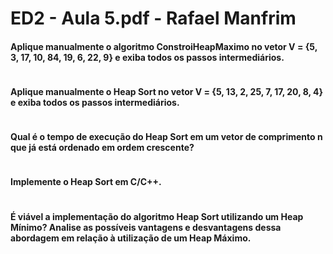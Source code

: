 # ED2 - Aula 5.pdf - Rafael Manfrim

#### Aplique manualmente o algoritmo ConstroiHeapMaximo no vetor V = {5, 3, 17, 10, 84, 19, 6, 22, 9} e exiba todos os passos intermediários.

```

```

#### Aplique manualmente o Heap Sort no vetor V = {5, 13, 2, 25, 7, 17, 20, 8, 4} e exiba todos os passos intermediários.

```

```

#### Qual é o tempo de execução do Heap Sort em um vetor de comprimento n que já está ordenado em ordem crescente?

```

```

#### Implemente o Heap Sort em C/C++.

```c++

```

#### É viável a implementação do algoritmo Heap Sort utilizando um Heap Mínimo? Analise as possíveis vantagens e desvantagens dessa abordagem em relação à utilização de um Heap Máximo.

```c++
    
```